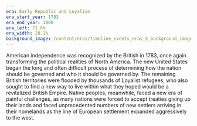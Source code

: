 ```yaml
---
era: Early Republic and Loyalism
era_start_year: 1783
era_end_year: 1800
era_left: 71.6%
era_width: 28.1%
background_image: /content/eras/timeline_events_eras_5_background_image_compress_80.jpg
---
```

American independence was recognized by the British in 1783, once again transforming the political realities of North America. The new United States began the long and often difficult process of determining how the nation should be governed and who it should be governed by. The remaining British territories were flooded by thousands of Loyalist refugees, who also sought to find a new way to live within what they hoped would be a revitalized British Empire. Native peoples, meanwhile, faced a new era of painful challenges, as many nations were forced to accept treaties giving up their lands and faced unprecedented numbers of new settlers arriving in their homelands as the line of European settlement expanded&nbsp;aggressively to the west.

